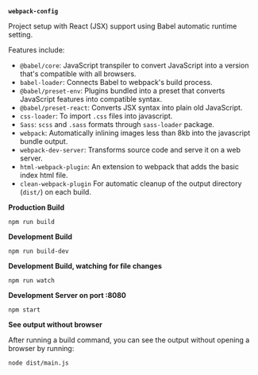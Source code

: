 **`webpack-config`**

Project setup with React (JSX) support using Babel automatic runtime setting.

Features include:

- `@babel/core`: JavaScript transpiler to convert JavaScript into a version that's compatible with all browsers.
- `babel-loader`: Connects Babel to webpack's build process.
- `@babel/preset-env`: Plugins bundled into a preset that converts JavaScript features into compatible syntax.
- `@babel/preset-react`: Converts JSX syntax into plain old JavaScript.
- `css-loader`: To import `.css` files into javascript.
- `Sass`: `scss` and `.sass` formats through `sass-loader` package.
- `webpack`: Automatically inlining images less than 8kb into the javascript bundle output.
- `webpack-dev-server`: Transforms source code and serve it on a web server.
- `html-webpack-plugin`: An extension to webpack that adds the basic index html file.
- `clean-webpack-plugin` For automatic cleanup of the output directory (`dist/`) on each build.

**Production Build**

```
npm run build
```

**Development Build**

```
npm run build-dev
```

**Development Build, watching for file changes**

```
npm run watch
```

**Development Server on port :8080**

```
npm start
```

**See output without browser**

After running a build command, you can see the output without opening a browser by running:

```
node dist/main.js
```
